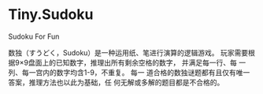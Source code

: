 Tiny.Sudoku
===========

Sudoku For Fun

数独（すうどく，Sudoku）是一种运用纸、笔进行演算的逻辑游戏。
玩家需要根据9×9盘面上的已知数字，推理出所有剩余空格的数字，
并满足每一行、每 一列、每一宫内的数字均含1-9，不重复。 每一
道合格的数独谜题都有且仅有唯一答案，推理方法也以此为基础，任
何无解或多解的题目都是不合格的。
